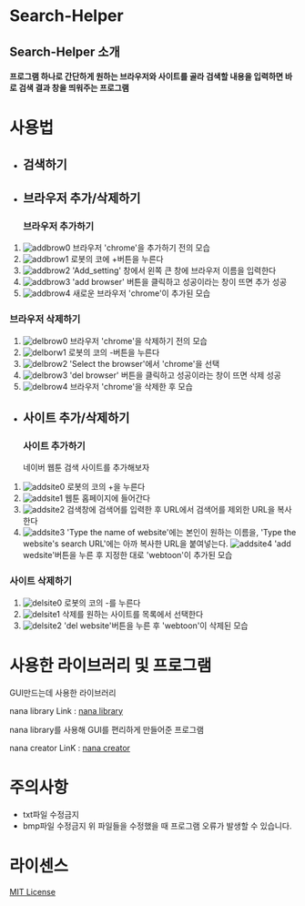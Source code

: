 # Search-Helper

## Search-Helper 소개

#### 프로그램 하나로 간단하게 원하는 브라우저와 사이트를 골라 검색할 내용을 입력하면 바로 검색 결과 창을 띄워주는 프로그램

# 사용법

- ## 검색하기

- ## 브라우저 추가/삭제하기

  ### 브라우저 추가하기
1. ![addbrow0](/doc/pic/addbrow0.png)
      브라우저 'chrome'을 추가하기 전의 모습
2. ![addbrow1](/doc/pic/addbrow1.png)
      로봇의 코에 +버튼을 누른다
3. ![addbrow2](/doc/pic/addbrow2.png)
      'Add_setting' 창에서 왼쪽 큰 창에 브라우저 이름을 입력한다
4. ![addbrow3](/doc/pic/addbrow3.png)
      'add browser' 버튼을 클릭하고 성공이라는 창이 뜨면 추가 성공
5. ![addbrow4](/doc/pic/addbrow4.png)
      새로운 브라우저 'chrome'이 추가된 모습

  ### 브라우저 삭제하기
1. ![delbrow0](/doc/pic/delbrow0.png)
      브라우저 'chrome'을 삭제하기 전의 모습
2. ![delborw1](/doc/pic/delbrow1.png)
      로봇의 코의 -버튼을 누른다
3. ![delbrow2](/doc/pic/delbrow2.png) 
      'Select the browser'에서 'chrome'을 선택
4. ![delbrow3](/doc/pic/delbrow3.png)
      'del browser' 버튼을 클릭하고 성공이라는 창이 뜨면 삭제 성공
5. ![delbrow4](/doc/pic/delbrow4.png)
      브라우저 'chrome'을 삭제한 후 모습

- ## 사이트 추가/삭제하기

  ### 사이트 추가하기

    네이버 웹툰 검색 사이트를 추가해보자

1. ![addsite0](/doc/pic/addsite0.png)
      로봇의 코의 +을 누른다
2. ![addsite1](/doc/pic/addsite1.png)
      웹툰 홈페이지에 들어간다
3. ![addsite2](/doc/pic/addsite2.png)
      검색창에 검색어를 입력한 후 URL에서 검색어를 제외한 URL을 복사한다
4. ![addsite3](/doc/pic/addsite3.png)
      'Type the name of website'에는 본인이 원하는 이름을, 'Type the website's search URL'에는 아까 복사한 URL을 붙여넣는다.
      ![addsite4](/doc/pic/addsite4/png)
      'add wedsite'버튼을 누른 후 지정한 대로 'webtoon'이 추가된 모습
  
  ### 사이트 삭제하기

1. ![delsite0](/doc/pic/delsite0.png)
      로봇의 코의 -를 누른다 
2. ![delsite1](/doc/pic/delsite1.png)
      삭제를 원하는 사이트를 목록에서 선택한다
3. ![delsite2](/doc/pic/delsite2.png)
      'del website'버튼을 누른 후 'webtoon'이 삭제된 모습

# 사용한 라이브러리 및 프로그램

GUI만드는데 사용한 라이브러리

nana library
Link : [nana library][naliblink]

[naliblink]: http://nanapro.org/en-us/ "nana library"

nana library를 사용해 GUI를 편리하게 만들어준 프로그램

nana creator 
LinK : [nana creator][nacrealink]

[nacrealink]: https://github.com/besh81/nana-creator "nana creator"

# 주의사항

  - txt파일 수정금지
  - bmp파일 수정금지
  위 파일들을 수정했을 때 프로그램 오류가 발생할 수 있습니다.

# 라이센스

[MIT License](https://opensource.org/licenses/MIT)




















	
